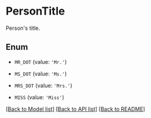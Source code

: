 # PersonTitle

Person's title.

## Enum

* `MR_DOT` (value: `'Mr.'`)

* `MS_DOT` (value: `'Ms.'`)

* `MRS_DOT` (value: `'Mrs.'`)

* `MISS` (value: `'Miss'`)

[[Back to Model list]](../README.md#documentation-for-models) [[Back to API list]](../README.md#documentation-for-api-endpoints) [[Back to README]](../README.md)


